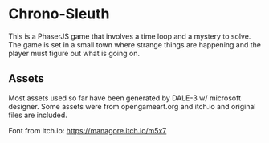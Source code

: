 # Chrono-Sleuth

This is a PhaserJS game that involves a time loop and a mystery to solve. The game is set in a small town where strange things are happening and the player must figure out what is going on.

## Assets

Most assets used so far have been generated by DALE-3 w/ microsoft designer. Some assets were from opengameart.org and itch.io and original files are included.

Font from itch.io: https://managore.itch.io/m5x7

